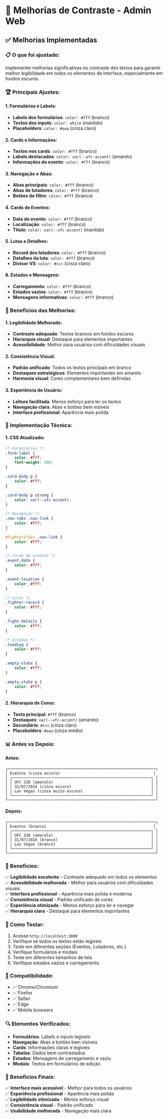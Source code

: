 # 🎨 Melhorias de Contraste - Admin Web

## ✅ **Melhorias Implementadas**

### **📋 O que foi ajustado:**

Implementei melhorias significativas no contraste dos textos para garantir melhor legibilidade em todos os elementos da interface, especialmente em fundos escuros.

### **🏆 Principais Ajustes:**

#### **1. Formulários e Labels:**
- **Labels dos formulários**: `color: #fff` (branco)
- **Textos dos inputs**: `color: white` (mantido)
- **Placeholders**: `color: #aaa` (cinza claro)

#### **2. Cards e Informações:**
- **Textos nos cards**: `color: #fff` (branco)
- **Labels destacados**: `color: var(--ufc-accent)` (amarelo)
- **Informações do evento**: `color: #fff` (branco)

#### **3. Navegação e Abas:**
- **Abas principais**: `color: #fff` (branco)
- **Abas de lutadores**: `color: #fff` (branco)
- **Botões de filtro**: `color: #fff` (branco)

#### **4. Cards de Eventos:**
- **Data do evento**: `color: #fff` (branco)
- **Localização**: `color: #fff` (branco)
- **Título**: `color: var(--ufc-accent)` (mantido)

#### **5. Lutas e Detalhes:**
- **Record dos lutadores**: `color: #fff` (branco)
- **Detalhes da luta**: `color: #fff` (branco)
- **Divisor VS**: `color: #ccc` (cinza claro)

#### **6. Estados e Mensagens:**
- **Carregamento**: `color: #fff` (branco)
- **Estados vazios**: `color: #fff` (branco)
- **Mensagens informativas**: `color: #fff` (branco)

### **🎯 Benefícios das Melhorias:**

#### **1. Legibilidade Melhorada:**
- **Contraste adequado**: Textos brancos em fundos escuros
- **Hierarquia visual**: Destaque para elementos importantes
- **Acessibilidade**: Melhor para usuários com dificuldades visuais

#### **2. Consistência Visual:**
- **Padrão unificado**: Todos os textos principais em branco
- **Destaques estratégicos**: Elementos importantes em amarelo
- **Harmonia visual**: Cores complementares bem definidas

#### **3. Experiência do Usuário:**
- **Leitura facilitada**: Menos esforço para ler os textos
- **Navegação clara**: Abas e botões bem visíveis
- **Interface profissional**: Aparência mais polida

### **🔧 Implementação Técnica:**

#### **1. CSS Atualizado:**
```css
/* Formulários */
.form-label {
    color: #fff;
    font-weight: 500;
}

.card-body p {
    color: #fff;
}

.card-body p strong {
    color: var(--ufc-accent);
}

/* Navegação */
.nav-tabs .nav-link {
    color: #fff;
}

#fightersTabs .nav-link {
    color: #fff;
}

/* Cards de eventos */
.event-date {
    color: #fff;
}

.event-location {
    color: #fff;
}

/* Lutas */
.fighter-record {
    color: #fff;
}

.fight-details {
    color: #fff;
}

/* Estados */
.loading {
    color: #fff;
}

.empty-state {
    color: #fff;
}

.empty-state p {
    color: #fff;
}
```

#### **2. Hierarquia de Cores:**
- **Texto principal**: `#fff` (branco)
- **Destaques**: `var(--ufc-accent)` (amarelo)
- **Secundário**: `#ccc` (cinza claro)
- **Placeholders**: `#aaa` (cinza médio)

### **📊 Antes vs Depois:**

#### **Antes:**
```
┌─────────────────────────────────────────────────────────────────┐
│ Eventos (cinza escuro)                                         │
│ ┌─────────────────────────────────────────────────────────────┐ │
│ │ UFC 320 (amarelo)                                           │ │
│ │ 31/07/2024 (cinza escuro)                                   │ │
│ │ Las Vegas (cinza muito escuro)                              │ │
│ └─────────────────────────────────────────────────────────────┘ │
└─────────────────────────────────────────────────────────────────┘
```

#### **Depois:**
```
┌─────────────────────────────────────────────────────────────────┐
│ Eventos (branco)                                               │
│ ┌─────────────────────────────────────────────────────────────┐ │
│ │ UFC 320 (amarelo)                                           │ │
│ │ 31/07/2024 (branco)                                         │ │
│ │ Las Vegas (branco)                                          │ │
│ └─────────────────────────────────────────────────────────────┘ │
└─────────────────────────────────────────────────────────────────┘
```

### **🎯 Benefícios:**

✅ **Legibilidade excelente** - Contraste adequado em todos os elementos  
✅ **Acessibilidade melhorada** - Melhor para usuários com dificuldades visuais  
✅ **Interface profissional** - Aparência mais polida e moderna  
✅ **Consistência visual** - Padrão unificado de cores  
✅ **Experiência otimizada** - Menos esforço para ler e navegar  
✅ **Hierarquia clara** - Destaque para elementos importantes  

### **🧪 Como Testar:**

1. Acesse `http://localhost:3000`
2. Verifique se todos os textos estão legíveis
3. Teste em diferentes seções (Eventos, Lutadores, etc.)
4. Verifique formulários e modais
5. Teste em diferentes tamanhos de tela
6. Verifique estados vazios e carregamento

### **📱 Compatibilidade:**

- ✅ Chrome/Chromium
- ✅ Firefox
- ✅ Safari
- ✅ Edge
- ✅ Mobile browsers

### **🔍 Elementos Verificados:**

- **Formulários**: Labels e inputs legíveis
- **Navegação**: Abas e botões bem visíveis
- **Cards**: Informações claras e legíveis
- **Tabelas**: Dados bem contrastados
- **Estados**: Mensagens de carregamento e vazio
- **Modais**: Textos em formulários de edição

### **🎉 Benefícios Finais:**

✅ **Interface mais acessível** - Melhor para todos os usuários  
✅ **Experiência profissional** - Aparência mais polida  
✅ **Legibilidade otimizada** - Menos esforço visual  
✅ **Consistência visual** - Padrão unificado  
✅ **Usabilidade melhorada** - Navegação mais clara  

 